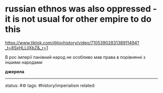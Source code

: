 # russian ethnos was also oppressed - it is not usual for other empire to do this 
https://www.tiktok.com/@lovhistory/video/7105390283138911494?_t=8SxHLLilXbZ&_r=1

В рос імперії панівний народ не особливо мав права в порівнянні з іншими народами

**джерела**

--- 
status: #⚙️ 
tags: #history/imperialism 
related: 